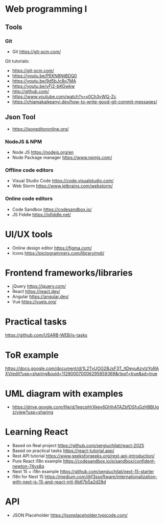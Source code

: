 # Web programming I 

## Tools
### Git
- Git https://git-scm.com/

Git tutorials:
- https://git-scm.com/
- https://youtu.be/PEKN8NtBDQ0
- https://youtu.be/9d5bJc8o7MA
- https://youtu.be/vFj2-bKGwkw
- http://github.com/
- https://www.youtube.com/watch?v=v0Ch3yWQ-Zc
- https://chiamakaikeanyi.dev/how-to-write-good-git-commit-messages/

## Json Tool
- https://jsoneditoronline.org/

### NodeJS & NPM
- Node JS https://nodejs.org/en
- Node Package manager https://www.npmjs.com/

### Offline code editors
- Visual Studio Code https://code.visualstudio.com/
- Web Storm https://www.jetbrains.com/webstorm/
### Online code editors
- Code Sandbox https://codesandbox.io/
- JS Fiddle https://jsfiddle.net/

# UI/UX tools
- Online design editor https://figma.com/
- Icons https://pictogrammers.com/library/mdi/

# Frontend frameworks/libraries
- jQuery https://jquery.com/
- React https://react.dev/
- Angular https://angular.dev/
- Vue https://vuejs.org/

# Practical tasks
https://github.com/USARB-WEB/js-tasks

# ToR example
https://docs.google.com/document/d/1L2TvUOG2BJsF3T_ItDeyuAzyIzYoRAXV/edit?usp=sharing&ouid=112800070006295859369&rtpof=true&sd=true

# UML diagram with examples
- https://drive.google.com/file/d/1egcpHrXkey6GHhATAZbfDSfuGzH8BUgz/view?usp=sharing

# Learning React 
- Based on Real project https://github.com/sergiuchilat/react-2025
- Based on practical tasks https://react-tutorial.app/
- Rest API tutorial https://www.geeksforgeeks.org/rest-api-introduction/
- Pure React i18n example https://codesandbox.io/p/sandbox/confident-newton-74ys8q
- Next 15 + i18n example https://github.com/sergiuchilat/next-15-starter
- I18n for Next 15 https://medium.com/@f3ssoftware/internationalization-with-next-js-15-and-react-intl-6b67b5a2d28d

# API
 - JSON Placeholder https://jsonplaceholder.typicode.com/
